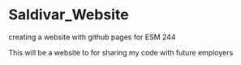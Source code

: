 # Saldivar_Website
creating a website with github pages for ESM 244


This will be a website to for sharing my code with future employers

